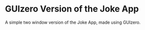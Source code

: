# GUIzero Version of the Joke App

A simple two window version of the Joke App, made using GUIzero.
